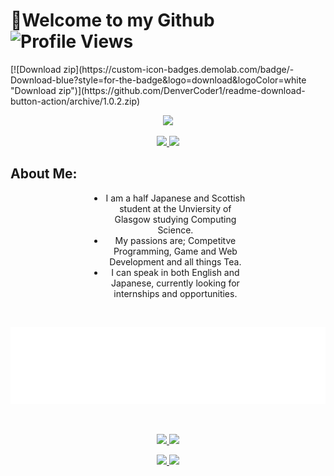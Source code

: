 <h1>
  <a style="text-decoration: none; color: inherit;">👋Welcome to my Github</a>
  <a>
    <img src="https://komarev.com/ghpvc/?username=acul4321" alt="Profile Views">
  </a>
</h1>
<!-- BEGIN LATEST DOWNLOAD BUTTON -->
[![Download zip](https://custom-icon-badges.demolab.com/badge/-Download-blue?style=for-the-badge&logo=download&logoColor=white "Download zip")](https://github.com/DenverCoder1/readme-download-button-action/archive/1.0.2.zip)
<!-- END LATEST DOWNLOAD BUTTON -->



<p align="center">
  <a>
    <img src="https://streak-stats.demolab.com?user=Acul4321&center=true&theme=transparent&hide_border=true&card_width=1000">
  </a>
</p>

<p align="center">
  <a href="https://github.com/Acul4321/portfolio-website">
    <img height="190px" src="https://github-readme-stats.vercel.app/api?username=Acul4321&theme=transparent&show_icons=true">
  </a>
  <a href="https://github.com/Acul4321/portfolio-website">
    <img height="190px" src="https://github-readme-stats.vercel.app/api/top-langs/?username=Acul4321&theme=transparent&layout=compact">
  </a>
</p>

<h2>About Me:</h2>
<div style="width: 50%; margin: 0 auto;text-align: center;">
  <ul>
    <li>I am a half Japanese and Scottish student at the Unviersity of Glasgow studying Computing Science.</li>
    <li>My passions are; Competitve Programming, Game and Web Development and all things Tea.</li>
    <li>I can speak in both English and Japanese, currently looking for internships and opportunities.</li>
  </ul>
</div>

<br>
<p align="center">
  <a href="https://leetcode.com/acul4321">
    <img width="800" src="./metrics/metrics.plugin.leetcode.svg" alt="leetcode-stats">
  </a>
</p>

<br>

<p align="center">
  <a href="https://atcoder.jp/users/Acul4321">
    <img height="135px"src="https://cp-readme-stats.deno.dev/atcoder/stats/acul4321?theme=transparent">
  </a>
  <a href="https://atcoder.jp/users/Acul4321">
    <img height="135px"src="https://cp-readme-stats.deno.dev/atcoder/heatmap/acul4321?theme=transparent">
  </a>
</p>

<p align="center">
  <a href="https://codeforces.com/profile/acul4321">
    <img height="135px"src="https://cp-readme-stats.deno.dev/codeforces/stats/acul4321?theme=transparent">
  </a>
  <a href="https://codeforces.com/profile/acul4321">
    <img height="135px"src="https://cp-readme-stats.deno.dev/codeforces/heatmap/acul4321?theme=transparent">
  </a>
</p>
